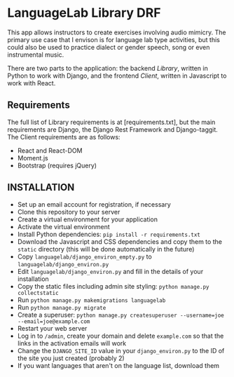 # LanguageLab Library DRF

This app allows instructors to create exercises involving audio mimicry.  The
primary use case that I envison is for language lab type activities, but this
could also be used to practice dialect or gender speech, song or even
instrumental music.

There are two parts to the application: the backend *Library*, written in Python
to work with Django, and the frontend *Client*, written in Javascript to work
with React.

## Requirements

The full list of Library requirements is at [requirements.txt], but the main
requirements are Django, the Django Rest Framework and Django-taggit.  The
Client requirements are as follows:

* React and React-DOM
* Moment.js
* Bootstrap (requires jQuery)

## INSTALLATION

* Set up an email account for registration, if necessary
* Clone this repository to your server
* Create a virtual environment for your application
* Activate the virtual environment
* Install Python dependencies: `pip install -r requirements.txt`
* Download the Javascript and CSS dependencies and copy them to the `static`
    directory (this will be done automatically in the future)
* Copy `languagelab/django_environ_empty.py` to `languagelab/django_environ.py`
* Edit `languagelab/django_environ.py` and fill in the details of your installation
* Copy the static files including admin site styling: `python manage.py collectstatic`
* Run `python manage.py makemigrations languagelab`
* Run `python manage.py migrate`
* Create a superuser: `python manage.py createsuperuser --username=joe --email=joe@example.com`
* Restart your web server
* Log in to `/admin`, create your domain and delete `example.com` so that the links in the activation emails will work
* Change the `DJANGO_SITE_ID` value in your `django_environ.py` to the ID of the site you just created (probably 2)
* If you want languages that aren't on the language list, download them
